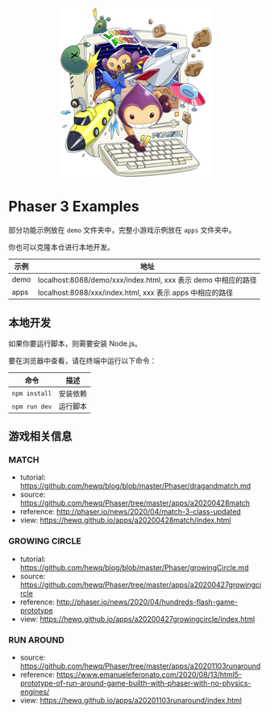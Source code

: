 <p align="center">
  <img width=60% src="github/phaser3-typescript.png">
</p>

# Phaser 3 Examples

部分功能示例放在 `demo` 文件夹中，完整小游戏示例放在 `apps` 文件夹中。

你也可以克隆本仓进行本地开发。

| 示例 | 地址 |
| --- | ---- |
| demo | localhost:8088/demo/xxx/index.html, xxx 表示 demo 中相应的路径 |
| apps | localhost:8088/xxx/index.html, xxx 表示 apps 中相应的路径 |

## 本地开发

如果你要运行脚本，则需要安装 Node.js。

要在浏览器中查看，请在终端中运行以下命令：

| 命令 | 描述 |
| --- | ---- |
| `npm install` | 安装依赖 |
| `npm run dev` | 运行脚本 |

## 游戏相关信息

### MATCH

- tutorial: <https://github.com/hewq/blog/blob/master/Phaser/dragandmatch.md>
- source: <https://github.com/hewq/Phaser/tree/master/apps/a20200428match>
- reference: <http://phaser.io/news/2020/04/match-3-class-updated>
- view: <https://hewq.github.io/apps/a20200428match/index.html>

### GROWING CIRCLE

- tutorial: <https://github.com/hewq/blog/blob/master/Phaser/growingCircle.md>
- source: <https://github.com/hewq/Phaser/tree/master/apps/a20200427growingcircle>
- reference: <http://phaser.io/news/2020/04/hundreds-flash-game-prototype>
- view: <https://hewq.github.io/apps/a20200427growingcircle/index.html>

### RUN AROUND

- source: <https://github.com/hewq/Phaser/tree/master/apps/a20201103runaround>
- reference: <https://www.emanueleferonato.com/2020/08/13/html5-prototype-of-run-around-game-builth-with-phaser-with-no-physics-engines/>
- view: <https://hewq.github.io/apps/a20201103runaround/index.html>
  